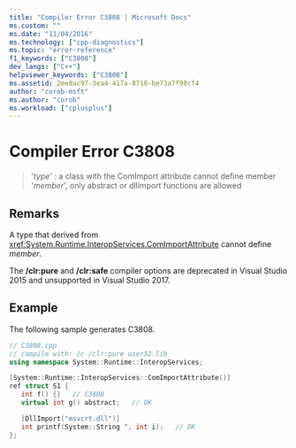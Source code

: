 ```yaml
---
title: "Compiler Error C3808 | Microsoft Docs"
ms.custom: ""
ms.date: "11/04/2016"
ms.technology: ["cpp-diagnostics"]
ms.topic: "error-reference"
f1_keywords: ["C3808"]
dev_langs: ["C++"]
helpviewer_keywords: ["C3808"]
ms.assetid: 2ee8ac97-3ea4-417a-8710-be73a7f98cf4
author: "corob-msft"
ms.author: "corob"
ms.workload: ["cplusplus"]
---
```

# Compiler Error C3808

> '*type*' : a class with the ComImport attribute cannot define member '*member*', only abstract or dllimport functions are allowed

## Remarks

A type that derived from <xref:System.Runtime.InteropServices.ComImportAttribute> cannot define *member*.

The **/clr:pure** and **/clr:safe** compiler options are deprecated in Visual Studio 2015 and unsupported in Visual Studio 2017.

## Example

The following sample generates C3808.

```cpp
// C3808.cpp
// compile with: /c /clr:pure user32.lib
using namespace System::Runtime::InteropServices;

[System::Runtime::InteropServices::ComImportAttribute()]
ref struct S1 {
   int f() {}   // C3808
   virtual int g() abstract;   // OK

   [DllImport("msvcrt.dll")]
   int printf(System::String ^, int i);   // OK
};
```